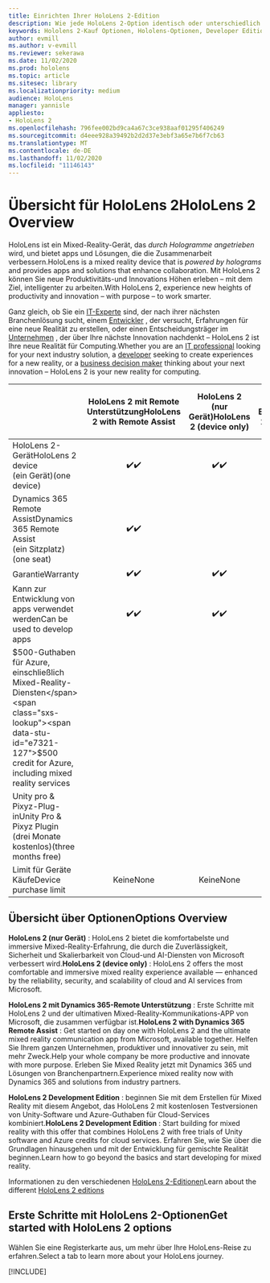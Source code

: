 ```yaml
---
title: Einrichten Ihrer HoloLens 2-Edition
description: Wie jede HoloLens 2-Option identisch oder unterschiedlich ist und was Sie tun müssen, nachdem Sie eins erhalten haben.
keywords: Hololens 2-Kauf Optionen, Hololens-Optionen, Developer Edition
author: evmill
ms.author: v-evmill
ms.reviewer: sekerawa
ms.date: 11/02/2020
ms.prod: hololens
ms.topic: article
ms.sitesec: library
ms.localizationpriority: medium
audience: HoloLens
manager: yannisle
appliesto:
- HoloLens 2
ms.openlocfilehash: 796fee002bd9ca4a67c3ce938aaf01295f406249
ms.sourcegitcommit: d4eee928a39492b2d2d37e3ebf3a65e7b6f7cb63
ms.translationtype: MT
ms.contentlocale: de-DE
ms.lasthandoff: 11/02/2020
ms.locfileid: "11146143"
---
```

# <span data-ttu-id="e7321-104">Übersicht für HoloLens 2</span><span class="sxs-lookup"><span data-stu-id="e7321-104">HoloLens 2 Overview</span></span>

<span data-ttu-id="e7321-105">HoloLens ist ein Mixed-Reality-Gerät, das *durch Hologramme angetrieben* wird, und bietet apps und Lösungen, die die Zusammenarbeit verbessern.</span><span class="sxs-lookup"><span data-stu-id="e7321-105">HoloLens is a mixed reality device that is *powered by holograms* and provides apps and solutions that enhance collaboration.</span></span> <span data-ttu-id="e7321-106">Mit HoloLens 2 können Sie neue Produktivitäts-und Innovations Höhen erleben – mit dem Ziel, intelligenter zu arbeiten.</span><span class="sxs-lookup"><span data-stu-id="e7321-106">With HoloLens 2, experience new heights of productivity and innovation – with purpose – to work smarter.</span></span>

<span data-ttu-id="e7321-107">Ganz gleich, ob Sie ein [IT-Experte](https://www.microsoft.com/hololens/apps) sind, der nach ihrer nächsten Branchenlösung sucht, einem [Entwickler](https://www.microsoft.com/hololens/developers) , der versucht, Erfahrungen für eine neue Realität zu erstellen, oder einen Entscheidungsträger im [Unternehmen](https://www.microsoft.com/hololens/apps) , der über Ihre nächste Innovation nachdenkt – HoloLens 2 ist Ihre neue Realität für Computing.</span><span class="sxs-lookup"><span data-stu-id="e7321-107">Whether you are an [IT professional](https://www.microsoft.com/hololens/apps) looking for your next industry solution, a [developer](https://www.microsoft.com/hololens/developers) seeking to create experiences for a new reality, or a [business decision maker](https://www.microsoft.com/hololens/apps) thinking about your next innovation – HoloLens 2 is your new reality for computing.</span></span> 

|                                                         | <span data-ttu-id="e7321-108">HoloLens 2 mit Remote Unterstützung</span><span class="sxs-lookup"><span data-stu-id="e7321-108">HoloLens 2 with Remote Assist</span></span> | <span data-ttu-id="e7321-109">HoloLens 2 (nur Gerät)</span><span class="sxs-lookup"><span data-stu-id="e7321-109">HoloLens 2 (device only)</span></span> | <span data-ttu-id="e7321-110">HoloLens 2 Development Edition</span><span class="sxs-lookup"><span data-stu-id="e7321-110">HoloLens 2 Development Edition</span></span> |
|---------------------------------------------------------|:-----------------------------:|:------------------------:|:------------------------------:|
| <span data-ttu-id="e7321-111">HoloLens 2-Gerät</span><span class="sxs-lookup"><span data-stu-id="e7321-111">HoloLens 2 device</span></span> <br><span data-ttu-id="e7321-112">(ein Gerät)</span><span class="sxs-lookup"><span data-stu-id="e7321-112">(one device)</span></span>                      |               <span data-ttu-id="e7321-113">✔️</span><span class="sxs-lookup"><span data-stu-id="e7321-113">✔️</span></span>               |             <span data-ttu-id="e7321-114">✔️</span><span class="sxs-lookup"><span data-stu-id="e7321-114">✔️</span></span>            |                <span data-ttu-id="e7321-115">✔️</span><span class="sxs-lookup"><span data-stu-id="e7321-115">✔️</span></span>               |
| <span data-ttu-id="e7321-116">Dynamics 365 Remote Assist</span><span class="sxs-lookup"><span data-stu-id="e7321-116">Dynamics 365 Remote Assist</span></span><br><span data-ttu-id="e7321-117">(ein Sitzplatz)</span><span class="sxs-lookup"><span data-stu-id="e7321-117">(one seat)</span></span>                |               <span data-ttu-id="e7321-118">✔️</span><span class="sxs-lookup"><span data-stu-id="e7321-118">✔️</span></span>               |                          |                                |
| <span data-ttu-id="e7321-119">Garantie</span><span class="sxs-lookup"><span data-stu-id="e7321-119">Warranty</span></span>                                                |               <span data-ttu-id="e7321-120">✔️</span><span class="sxs-lookup"><span data-stu-id="e7321-120">✔️</span></span>               |             <span data-ttu-id="e7321-121">✔️</span><span class="sxs-lookup"><span data-stu-id="e7321-121">✔️</span></span>            |                <span data-ttu-id="e7321-122">✔️</span><span class="sxs-lookup"><span data-stu-id="e7321-122">✔️</span></span>               |
| <span data-ttu-id="e7321-123">Kann zur Entwicklung von apps verwendet werden</span><span class="sxs-lookup"><span data-stu-id="e7321-123">Can be used to develop apps</span></span>                                 |               <span data-ttu-id="e7321-124">✔️</span><span class="sxs-lookup"><span data-stu-id="e7321-124">✔️</span></span>               |             <span data-ttu-id="e7321-125">✔️</span><span class="sxs-lookup"><span data-stu-id="e7321-125">✔️</span></span>            |                <span data-ttu-id="e7321-126">✔️</span><span class="sxs-lookup"><span data-stu-id="e7321-126">✔️</span></span>               |
| <span data-ttu-id="e7321-127">$500-Guthaben für Azure, einschließlich Mixed-Reality-Diensten</span><span class="sxs-lookup"><span data-stu-id="e7321-127">$500 credit for Azure, including mixed reality services</span></span> |                               |                          |                <span data-ttu-id="e7321-128">✔️</span><span class="sxs-lookup"><span data-stu-id="e7321-128">✔️</span></span>               |
| <span data-ttu-id="e7321-129">Unity pro & Pixyz-Plug-in</span><span class="sxs-lookup"><span data-stu-id="e7321-129">Unity Pro & Pixyz Plugin</span></span> <br><span data-ttu-id="e7321-130">(drei Monate kostenlos)</span><span class="sxs-lookup"><span data-stu-id="e7321-130">(three months free)</span></span>        |                               |                          |                <span data-ttu-id="e7321-131">✔️</span><span class="sxs-lookup"><span data-stu-id="e7321-131">✔️</span></span>               |
| <span data-ttu-id="e7321-132">Limit für Geräte Käufe</span><span class="sxs-lookup"><span data-stu-id="e7321-132">Device purchase limit</span></span>                                   |              <span data-ttu-id="e7321-133">Keine</span><span class="sxs-lookup"><span data-stu-id="e7321-133">None</span></span>             |           <span data-ttu-id="e7321-134">Keine</span><span class="sxs-lookup"><span data-stu-id="e7321-134">None</span></span>           |          <span data-ttu-id="e7321-135">Eine pro Benutzer</span><span class="sxs-lookup"><span data-stu-id="e7321-135">One per user</span></span>          |

## <span data-ttu-id="e7321-136">Übersicht über Optionen</span><span class="sxs-lookup"><span data-stu-id="e7321-136">Options Overview</span></span>

<span data-ttu-id="e7321-137">**HoloLens 2 (nur Gerät)** : HoloLens 2 bietet die komfortabelste und immersive Mixed-Reality-Erfahrung, die durch die Zuverlässigkeit, Sicherheit und Skalierbarkeit von Cloud-und AI-Diensten von Microsoft verbessert wird.</span><span class="sxs-lookup"><span data-stu-id="e7321-137">**HoloLens 2 (device only)** : HoloLens 2 offers the most comfortable and immersive mixed reality experience available — enhanced by the reliability, security, and scalability of cloud and AI services from Microsoft.</span></span>

<span data-ttu-id="e7321-138">**HoloLens 2 mit Dynamics 365-Remote Unterstützung** : Erste Schritte mit HoloLens 2 und der ultimativen Mixed-Reality-Kommunikations-APP von Microsoft, die zusammen verfügbar ist.</span><span class="sxs-lookup"><span data-stu-id="e7321-138">**HoloLens 2 with Dynamics 365 Remote Assist** : Get started on day one with HoloLens 2 and the ultimate mixed reality communication app from Microsoft, available together.</span></span> <span data-ttu-id="e7321-139">Helfen Sie Ihrem ganzen Unternehmen, produktiver und innovativer zu sein, mit mehr Zweck.</span><span class="sxs-lookup"><span data-stu-id="e7321-139">Help your whole company be more productive and innovate with more purpose.</span></span> <span data-ttu-id="e7321-140">Erleben Sie Mixed Reality jetzt mit Dynamics 365 und Lösungen von Branchenpartnern.</span><span class="sxs-lookup"><span data-stu-id="e7321-140">Experience mixed reality now with Dynamics 365 and solutions from industry partners.</span></span>

<span data-ttu-id="e7321-141">**HoloLens 2 Development Edition** : beginnen Sie mit dem Erstellen für Mixed Reality mit diesem Angebot, das HoloLens 2 mit kostenlosen Testversionen von Unity-Software und Azure-Guthaben für Cloud-Services kombiniert.</span><span class="sxs-lookup"><span data-stu-id="e7321-141">**HoloLens 2 Development Edition** : Start building for mixed reality with this offer that combines HoloLens 2 with free trials of Unity software and Azure credits for cloud services.</span></span> <span data-ttu-id="e7321-142">Erfahren Sie, wie Sie über die Grundlagen hinausgehen und mit der Entwicklung für gemischte Realität beginnen.</span><span class="sxs-lookup"><span data-stu-id="e7321-142">Learn how to go beyond the basics and start developing for mixed reality.</span></span>

<span data-ttu-id="e7321-143">Informationen zu den verschiedenen [HoloLens 2-Editionen](https://www.microsoft.com/hololens/buy)</span><span class="sxs-lookup"><span data-stu-id="e7321-143">Learn about the different [HoloLens 2 editions](https://www.microsoft.com/hololens/buy)</span></span>

## <span data-ttu-id="e7321-144">Erste Schritte mit HoloLens 2-Optionen</span><span class="sxs-lookup"><span data-stu-id="e7321-144">Get started with HoloLens 2 options</span></span>
<span data-ttu-id="e7321-145">Wählen Sie eine Registerkarte aus, um mehr über Ihre HoloLens-Reise zu erfahren.</span><span class="sxs-lookup"><span data-stu-id="e7321-145">Select a tab to learn more about your HoloLens journey.</span></span> 

[!INCLUDE[](includes/options-overview.md)]

